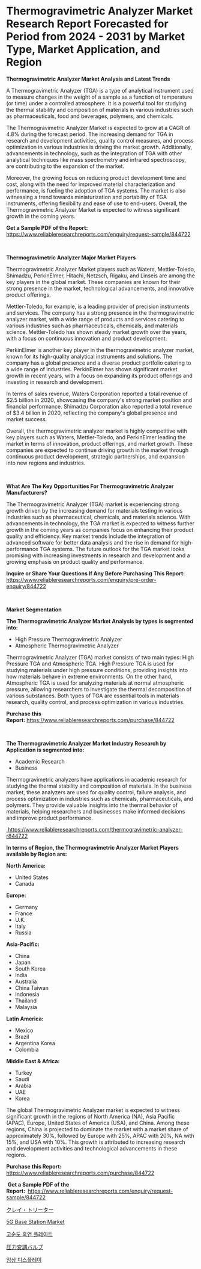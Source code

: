 <p><h1>Thermogravimetric Analyzer Market Research Report Forecasted for Period from 2024 -  2031 by Market Type, Market Application, and Region</h1></p><p><strong>Thermogravimetric Analyzer Market Analysis and Latest Trends</strong></p>
<p><p>A Thermogravimetric Analyzer (TGA) is a type of analytical instrument used to measure changes in the weight of a sample as a function of temperature (or time) under a controlled atmosphere. It is a powerful tool for studying the thermal stability and composition of materials in various industries such as pharmaceuticals, food and beverages, polymers, and chemicals.</p><p>The Thermogravimetric Analyzer Market is expected to grow at a CAGR of 4.8% during the forecast period. The increasing demand for TGA in research and development activities, quality control measures, and process optimization in various industries is driving the market growth. Additionally, advancements in technology, such as the integration of TGA with other analytical techniques like mass spectrometry and infrared spectroscopy, are contributing to the expansion of the market.</p><p>Moreover, the growing focus on reducing product development time and cost, along with the need for improved material characterization and performance, is fueling the adoption of TGA systems. The market is also witnessing a trend towards miniaturization and portability of TGA instruments, offering flexibility and ease of use to end-users. Overall, the Thermogravimetric Analyzer Market is expected to witness significant growth in the coming years.</p></p>
<p><strong>Get a Sample PDF of the Report:&nbsp;</strong> <a href="https://www.reliableresearchreports.com/enquiry/request-sample/844722">https://www.reliableresearchreports.com/enquiry/request-sample/844722</a></p>
<p>&nbsp;</p>
<p><strong>Thermogravimetric Analyzer Major Market Players</strong></p>
<p><p>Thermogravimetric Analyzer Market players such as Waters, Mettler-Toledo, Shimadzu, PerkinElmer, Hitachi, Netzsch, Rigaku, and Linseis are among the key players in the global market. These companies are known for their strong presence in the market, technological advancements, and innovative product offerings.</p><p>Mettler-Toledo, for example, is a leading provider of precision instruments and services. The company has a strong presence in the thermogravimetric analyzer market, with a wide range of products and services catering to various industries such as pharmaceuticals, chemicals, and materials science. Mettler-Toledo has shown steady market growth over the years, with a focus on continuous innovation and product development.</p><p>PerkinElmer is another key player in the thermogravimetric analyzer market, known for its high-quality analytical instruments and solutions. The company has a global presence and a diverse product portfolio catering to a wide range of industries. PerkinElmer has shown significant market growth in recent years, with a focus on expanding its product offerings and investing in research and development.</p><p>In terms of sales revenue, Waters Corporation reported a total revenue of $2.5 billion in 2020, showcasing the company's strong market position and financial performance. Shimadzu Corporation also reported a total revenue of $3.4 billion in 2020, reflecting the company's global presence and market success.</p><p>Overall, the thermogravimetric analyzer market is highly competitive with key players such as Waters, Mettler-Toledo, and PerkinElmer leading the market in terms of innovation, product offerings, and market growth. These companies are expected to continue driving growth in the market through continuous product development, strategic partnerships, and expansion into new regions and industries.</p></p>
<p>&nbsp;</p>
<p><strong>What Are The Key Opportunities For Thermogravimetric Analyzer Manufacturers?</strong></p>
<p><p>The Thermogravimetric Analyzer (TGA) market is experiencing strong growth driven by the increasing demand for materials testing in various industries such as pharmaceutical, chemicals, and materials science. With advancements in technology, the TGA market is expected to witness further growth in the coming years as companies focus on enhancing their product quality and efficiency. Key market trends include the integration of advanced software for better data analysis and the rise in demand for high-performance TGA systems. The future outlook for the TGA market looks promising with increasing investments in research and development and a growing emphasis on product quality and performance.</p></p>
<p><strong>Inquire or Share Your Questions If Any Before Purchasing This Report:</strong> <a href="https://www.reliableresearchreports.com/enquiry/pre-order-enquiry/844722">https://www.reliableresearchreports.com/enquiry/pre-order-enquiry/844722</a></p>
<p>&nbsp;</p>
<p><strong>Market Segmentation</strong></p>
<p><strong>The Thermogravimetric Analyzer Market Analysis by types is segmented into:</strong></p>
<p><ul><li>High Pressure Thermogravimetric Analyzer</li><li>Atmospheric Thermogravimetric Analyzer</li></ul></p>
<p><p>Thermogravimetric Analyzer (TGA) market consists of two main types: High Pressure TGA and Atmospheric TGA. High Pressure TGA is used for studying materials under high pressure conditions, providing insights into how materials behave in extreme environments. On the other hand, Atmospheric TGA is used for analyzing materials at normal atmospheric pressure, allowing researchers to investigate the thermal decomposition of various substances. Both types of TGA are essential tools in materials research, quality control, and process optimization in various industries.</p></p>
<p><strong>Purchase this Report:&nbsp;</strong><a href="https://www.reliableresearchreports.com/purchase/844722">https://www.reliableresearchreports.com/purchase/844722</a></p>
<p>&nbsp;</p>
<p><strong>The Thermogravimetric Analyzer Market Industry Research by Application is segmented into:</strong></p>
<p><ul><li>Academic Research</li><li>Business</li></ul></p>
<p><p>Thermogravimetric analyzers have applications in academic research for studying the thermal stability and composition of materials. In the business market, these analyzers are used for quality control, failure analysis, and process optimization in industries such as chemicals, pharmaceuticals, and polymers. They provide valuable insights into the thermal behavior of materials, helping researchers and businesses make informed decisions and improve product performance.</p></p>
<p><a href="https://www.reliableresearchreports.com/thermogravimetric-analyzer-r844722">&nbsp;https://www.reliableresearchreports.com/thermogravimetric-analyzer-r844722</a></p>
<p><strong>In terms of Region, the Thermogravimetric Analyzer Market Players available by Region are:</strong></p>
<p>
    <p> <strong> North America: </strong>
        <ul>
            <li>United States</li>
            <li>Canada</li>
        </ul>
        </p> 
    <p> <strong> Europe: </strong>
        <ul>
            <li>Germany</li>
            <li>France</li>
            <li>U.K.</li>
            <li>Italy</li>
            <li>Russia</li>
        </ul>
        </p> 
    <p> <strong> Asia-Pacific: </strong>
        <ul>
            <li>China</li>
            <li>Japan</li>
            <li>South Korea</li>
            <li>India</li>
            <li>Australia</li>
            <li>China Taiwan</li>
            <li>Indonesia</li>
            <li>Thailand</li>
            <li>Malaysia</li>
        </ul>
        </p> 
    <p> <strong> Latin America: </strong>
        <ul>
            <li>Mexico</li>
            <li>Brazil</li>
            <li>Argentina Korea</li>
            <li>Colombia</li>
        </ul>
        </p> 
    <p> <strong> Middle East & Africa: </strong>
        <ul>
            <li>Turkey</li>
            <li>Saudi</li>
            <li>Arabia</li>
            <li>UAE</li>
            <li>Korea</li>
        </ul>
    </p>
    </p>
<p><p>The global Thermogravimetric Analyzer market is expected to witness significant growth in the regions of North America (NA), Asia Pacific (APAC), Europe, United States of America (USA), and China. Among these regions, China is projected to dominate the market with a market share of approximately 30%, followed by Europe with 25%, APAC with 20%, NA with 15%, and USA with 10%. This growth is attributed to increasing research and development activities and technological advancements in these regions.</p></p>
<p><strong>Purchase this Report: </strong><a href="https://www.reliableresearchreports.com/purchase/844722">https://www.reliableresearchreports.com/purchase/844722</a></p>
<p>&nbsp;<strong>Get a Sample PDF of the Report:&nbsp;&nbsp;</strong><a href="https://www.reliableresearchreports.com/enquiry/request-sample/844722">https://www.reliableresearchreports.com/enquiry/request-sample/844722</a></p>
<p><strong></strong></p>
<p><p><a href="https://github.com/ReganWisoky2023/Market-Research-Report-List-1/blob/main/351005928640.md">クレイ・トリーター</a></p><p><a href="https://github.com/shotows/Market-Research-Report-List-2/blob/main/5g-base-station-market.md">5G Base Station Market</a></p><p><a href="https://github.com/vsr06p4p49/Market-Research-Report-List-1/blob/main/489753726194.md">고순도 흑연 플레이트</a></p><p><a href="https://github.com/cbigkbh02719/Market-Research-Report-List-1/blob/main/980743628639.md">圧力変調バルブ</a></p><p><a href="https://github.com/oajzkywllm460/Market-Research-Report-List-1/blob/main/848650326193.md">임상 디스플레이</a></p></p>